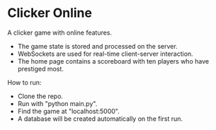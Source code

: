# Clicker Online

A clicker game with online features.
- The game state is stored and processed on the server.
- WebSockets are used for real-time client-server interaction.
- The home page contains a scoreboard with ten players who have prestiged most.

How to run:
- Clone the repo.
- Run with "python main.py".
- Find the game at "localhost:5000".
- A database will be created automatically on the first run.